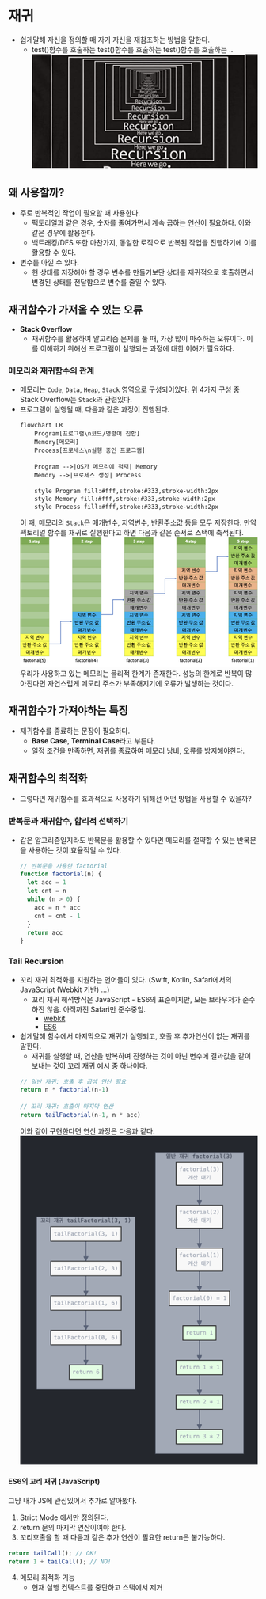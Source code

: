 # 재귀
- 쉽게말해 자신을 정의할 때 자기 자신을 재참조하는 방법을 말한다.
  - test()함수를 호출하는 test()함수를 호출하는 test()함수를 호출하는 ..
    <img src="./recursion.png" alt="recursion">

## 왜 사용할까?
- 주로 반복적인 작업이 필요할 때 사용한다.
  - 팩토리얼과 같은 경우, 숫자를 줄여가면서 계속 곱하는 연산이 필요하다. 이와 같은 경우에 활용한다.
  - 백트래킹/DFS 또한 마찬가지, 동일한 로직으로 반복된 작업을 진행하기에 이를 활용할 수 있다.
- 변수를 아낄 수 있다.
  - 현 상태를 저장해야 할 경우 변수를 만들기보단 상태를 재귀적으로 호출하면서 변경된 상태를 전달함으로 변수를 줄일 수 있다.

## 재귀함수가 가져올 수 있는 오류
- **Stack Overflow**
  - 재귀함수를 활용하여 알고리즘 문제를 풀 때, 가장 많이 마주하는 오류이다. 이를 이해하기 위해선 프로그램이 실행되는 과정에 대한 이해가 필요하다.

### 메모리와 재귀함수의 관계
- 메모리는 `Code`, `Data`, `Heap`, `Stack` 영역으로 구성되어있다. 위 4가지 구성 중 Stack Overflow는 `Stack`과 관련있다.
- 프로그램이 실행될 때, 다음과 같은 과정이 진행된다.
  ```mermaid
  flowchart LR
      Program[프로그램\n코드/명령어 집합]
      Memory[메모리]
      Process[프로세스\n실행 중인 프로그램]
      
      Program -->|OS가 메모리에 적재| Memory
      Memory -->|프로세스 생성| Process
  
      style Program fill:#fff,stroke:#333,stroke-width:2px
      style Memory fill:#fff,stroke:#333,stroke-width:2px
      style Process fill:#fff,stroke:#333,stroke-width:2px
  ```
  이 때, 메모리의 `Stack`은 매개변수, 지역변수, 반환주소값 등을 모두 저장한다. 만약 팩토리얼 함수를 재귀로 실행한다고 하면 다음과 같은 순서로 스택에 축적된다.
  <img src="./recursion_stack.webp" alt="stack">
  우리가 사용하고 있는 메모리는 물리적 한계가 존재한다. 성능의 한계로 반복이 많아진다면 자연스럽게 메모리 주소가 부족해지기에 오류가 발생하는 것이다.

## 재귀함수가 가져야하는 특징
- 재귀함수를 종료하는 문장이 필요하다.
  - **Base Case**, **Terminal Case**라고 부른다.
  - 일정 조건을 만족하면, 재귀를 종료하여 메모리 낭비, 오류를 방지해야한다.

## 재귀함수의 최적화
- 그렇다면 재귀함수를 효과적으로 사용하기 위해선 어떤 방법을 사용할 수 있을까?

### 반복문과 재귀함수, 합리적 선택하기
- 같은 알고리즘일지라도 반복문을 활용할 수 있다면 메모리를 절약할 수 있는 반복문을 사용하는 것이 효율적일 수 있다.
  ```js
  // 반복문을 사용한 factorial
  function factorial(n) {
    let acc = 1
    let cnt = n
    while (n > 0) {
      acc = n * acc
      cnt = cnt - 1
    }
    return acc
  }
  ```

### Tail Recursion
- 꼬리 재귀 최적화를 지원하는 언어들이 있다. (Swift, Kotlin, Safari에서의 JavaScript (Webkit 기반) ...)
  - 꼬리 재귀 해석방식은 JavaScript - ES6의 표준이지만, 모든 브라우저가 준수하진 않음. 아직까진 Safari만 준수중임.
    - [webkit](https://webkit.org/blog/6240/ecmascript-6-proper-tail-calls-in-webkit/)
    - [ES6](https://262.ecma-international.org/6.0/#sec-tail-position-calls)
- 쉽게말해 함수에서 마지막으로 재귀가 실행되고, 호출 후 추가연산이 없는 재귀를 말한다.
  - 재귀를 실행할 때, 연산을 반복하며 진행하는 것이 아닌 변수에 결과값을 같이 보내는 것이 꼬리 재귀 예시 중 하나이다.
  ```js
  // 일반 재귀: 호출 후 곱셈 연산 필요
  return n * factorial(n-1)
  
  // 꼬리 재귀: 호출이 마지막 연산
  return tailFactorial(n-1, n * acc) 
  ```
  이와 같이 구현한다면 연산 과정은 다음과 같다.
  <img src="./tail_recursion.png">  

#### ES6의 꼬리 재귀 (JavaScript)
그냥 내가 JS에 관심있어서 추가로 알아봤다.

1. Strict Mode 에서만 정의된다.
2. return 문의 마지막 연산이여야 한다.
3. 꼬리호출을 할 때 다음과 같은 추가 연산이 필요한 return은 불가능하다.
  ```js
  return tailCall(); // OK!
  return 1 + tailCall(); // NO!
  ```
4. 메모리 최적화 기능
   - 현재 실행 컨텍스트를 중단하고 스택에서 제거
